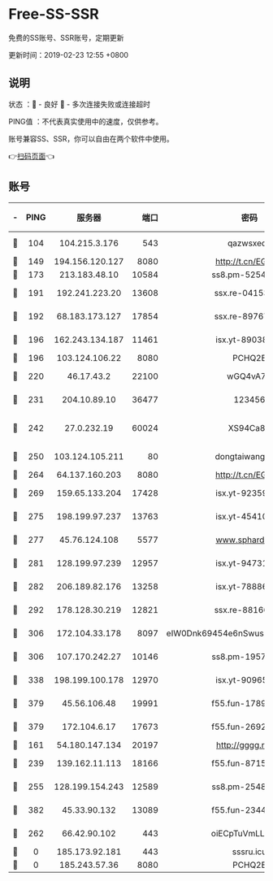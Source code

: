 # Free-SS-SSR

免费的SS账号、SSR账号，定期更新

更新时间：2019-02-23 12:55 +0800

## 说明

状态     ：🙂 - 良好 🙁 - 多次连接失败或连接超时

PING值   ：不代表真实使用中的速度，仅供参考。

账号兼容SS、SSR，你可以自由在两个软件中使用。

👉[扫码页面](https://liesauer.github.io/free-ss-ssr.github.io/)👈

## 账号

|-|PING|服务器|端口|密码|加密方式|区域|
|:----:|:----:|:-----:|-----:|:----:|:----:|:----:|
|🙂|104|104.215.3.176|543|qazwsxedc|aes-256-gcm|JP|
|🙂|149|194.156.120.127|8080|http://t.cn/EGJIyrl|rc4-md5|RU|
|🙂|173|213.183.48.10|10584|ss8.pm-52546050|rc4-md5|RU|
|🙂|191|192.241.223.20|13608|ssx.re-04153947|aes-256-cfb|US|
|🙂|192|68.183.173.127|17854|ssx.re-89767953|aes-256-cfb|US|
|🙂|196|162.243.134.187|11461|isx.yt-89038787|aes-256-cfb|US|
|🙂|196|103.124.106.22|8080|PCHQ2E|rc4-md5|US|
|🙂|220|46.17.43.2|22100|wGQ4vA7D|aes-256-gcm|RU|
|🙂|231|204.10.89.10|36477|123456|aes-256-cfb|US|
|🙂|242|27.0.232.19|60024|XS94Ca8K|xchacha20-ietf-poly1305|HK|
|🙂|250|103.124.105.211|80|dongtaiwang.com|aes-256-cfb|US|
|🙂|264|64.137.160.203|8080|http://t.cn/EGJIyrl|rc4-md5|CA|
|🙂|269|159.65.133.204|17428|isx.yt-92359106|aes-256-cfb|SG|
|🙂|275|198.199.97.237|13763|isx.yt-45410727|aes-256-cfb|US|
|🙂|277|45.76.124.108|5577|www.sphard.com|aes-256-cfb|AU|
|🙂|281|128.199.97.239|12957|isx.yt-94731774|aes-256-cfb|SG|
|🙂|282|206.189.82.176|13258|isx.yt-78886970|aes-256-cfb|SG|
|🙂|292|178.128.30.219|12821|ssx.re-88166677|aes-256-cfb|SG|
|🙂|306|172.104.33.178|8097|eIW0Dnk69454e6nSwuspv9DmS201tQ0D|aes-256-cfb|SG|
|🙂|306|107.170.242.27|10146|ss8.pm-19577834|aes-256-cfb|US|
|🙂|338|198.199.100.178|12970|isx.yt-90965243|aes-256-cfb|US|
|🙂|379|45.56.106.48|19991|f55.fun-17890118|aes-256-cfb|US|
|🙂|379|172.104.6.17|17673|f55.fun-26926013|aes-256-cfb|US|
|🙂|161|54.180.147.134|20197|http://gggg.rocks|chacha20|KR|
|🙂|239|139.162.11.113|18166|f55.fun-87155784|aes-256-cfb|SG|
|🙂|255|128.199.154.243|12589|ss8.pm-25483788|aes-256-cfb|SG|
|🙂|382|45.33.90.132|13089|f55.fun-23448160|aes-256-cfb|US|
|🙁|262|66.42.90.102|443|oiECpTuVmLLxk4Ts|aes-256-cfb|US|
|🙁|0|185.173.92.181|443|sssru.icu|rc4-md5|RU|
|🙁|0|185.243.57.36|8080|PCHQ2E|rc4-md5|US|
